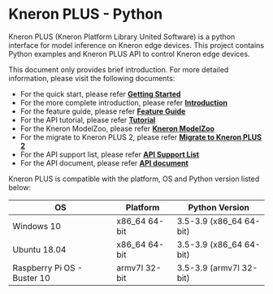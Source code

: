 # Kneron PLUS - Python

Kneron PLUS (Kneron Platform Library United Software) is a python interface for model inference on Kneron edge devices. This project contains Python examples and Kneron PLUS API to control Kneron edge devices.

This document only provides brief introduction.
For more detailed information, please visit the following documents:

- For the quick start, please refer [**Getting Started**](./getting_start.md)
- For the more complete introduction, please refer [**Introduction**](./introduction/index.md)
- For the feature guide, please refer [**Feature Guide**](./feature_guide/index.md)
- For the API tutorial, please refer [**Tutorial**](./tutorial/index.md)
- For the Kneron ModelZoo, please refer [**Kneron ModelZoo**](./modelzoo/index.md)
- For the migrate to Kneron PLUS 2, please refer [**Migrate to Kneron PLUS 2**](./api_migration/index.md)
- For the API support list, please refer [**API Support List**](./../plus_c/appendix/api_support_list.md)
- For the API document, please refer [**API document**](http://doc.kneron.com/docs/#plus_python/api_document/)

Kneron PLUS is compatible with the platform, OS and Python version listed below:  

| OS                          | Platform      | Python Version          |
|-----------------------------|---------------|-------------------------|
| Windows 10                  | x86_64 64-bit | 3.5-3.9 (x86_64 64-bit) |
| Ubuntu 18.04                | x86_64 64-bit | 3.5-3.9 (x86_64 64-bit) |
| Raspberry Pi OS - Buster 10 | armv7l 32-bit | 3.5-3.9 (armv7l 32-bit) |
